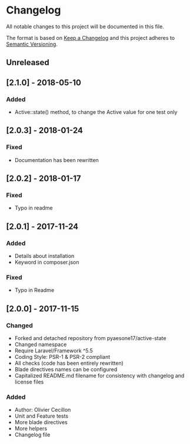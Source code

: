 # Changelog
All notable changes to this project will be documented in this file.

The format is based on [Keep a Changelog](http://keepachangelog.com/en/1.0.0/)
and this project adheres to [Semantic Versioning](http://semver.org/spec/v2.0.0.html).

## Unreleased

## [2.1.0] - 2018-05-10

### Added
- Active::state() method, to change the Active value for one test only

## [2.0.3] - 2018-01-24

### Fixed
- Documentation has been rewritten

## [2.0.2] - 2018-01-17

### Fixed
- Typo in readme

## [2.0.1] - 2017-11-24

### Added
- Details about installation
- Keyword in composer.json

### Fixed
- Typo in Readme

## [2.0.0] - 2017-11-15

### Changed
- Forked and detached repository from pyaesone17/active-state
- Changed namespace
- Require Laravel/Framework ^5.5
- Coding Style: PSR-1 & PSR-2 compliant
- All checks (code has been entirely rewritten)
- Blade directives names can be configured
- Capitalized README.md filename for consistency with changelog and license files

### Added
- Author: Olivier Cecillon
- Unit and Feature tests
- More blade directives
- More helpers
- Changelog file
